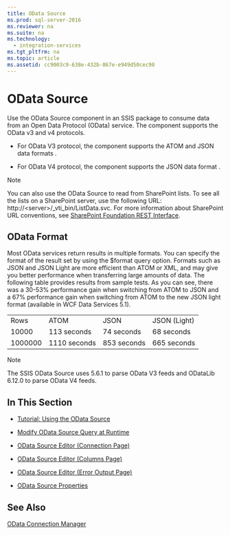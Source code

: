 ```yaml
---
title: OData Source
ms.prod: sql-server-2016
ms.reviewer: na
ms.suite: na
ms.technology: 
  - integration-services
ms.tgt_pltfrm: na
ms.topic: article
ms.assetid: cc9003c9-638e-432b-867e-e949d50cec90
---
```

# OData Source
  Use the OData Source component in an SSIS package to consume data from an Open Data Protocol \(OData\) service. The component supports the OData v3 and v4 protocols.  
  
-   For OData V3 protocol, the component supports the ATOM and JSON data formats .  
  
-   For OData V4 protocol, the component supports the JSON data format .  
  
> [!NOTE]  
>  You can also use the OData Source to read from SharePoint lists. To see all the lists on a SharePoint server, use the following URL: http:\/\/\<server\>\/\_vti\_bin\/ListData.svc. For more information about SharePoint URL conventions, see [SharePoint Foundation REST Interface](http://msdn.microsoft.com/library/ff521587.aspx).  
  
## OData Format  
 Most OData services return results in multiple formats. You can specify the format of the result set by using the $format query option. Formats such as JSON and JSON Light are more efficient than ATOM or XML, and may give you better performance when transferring large amounts of data. The following table provides results from sample tests. As you can see, there was a 30\-53% performance gain when switching from ATOM to JSON and a 67% performance gain when switching from ATOM to the new JSON light format \(available in WCF Data Services 5.1\).  
  
|||||  
|-|-|-|-|  
|Rows|ATOM|JSON|JSON \(Light\)|  
|10000|113 seconds|74 seconds|68 seconds|  
|1000000|1110 seconds|853 seconds|665 seconds|  
  
> [!NOTE]  
>  The SSIS OData Source uses 5.6.1 to parse OData V3 feeds and ODataLib 6.12.0 to parse OData V4 feeds.  
  
## In This Section  
  
-   [Tutorial: Using the OData Source](../Topic/Tutorial:%20Using%20the%20OData%20Source.md)  
  
-   [Modify OData Source Query at Runtime](../../Topics/TopicNameNotContainA/Modify-OData-Source-Query-at-Runtime.md)  
  
-   [OData Source Editor &#40;Connection Page&#41;](../../Topics/TopicNameNotContainA/OData-Source-Editor--Connection-Page-.md)  
  
-   [OData Source Editor &#40;Columns Page&#41;](../../Topics/TopicNameNotContainA/OData-Source-Editor--Columns-Page-.md)  
  
-   [OData Source Editor &#40;Error Output Page&#41;](../../Topics/TopicNameNotContainA/OData-Source-Editor--Error-Output-Page-.md)  
  
-   [OData Source Properties](../../Topics/TopicNameNotContainA/OData-Source-Properties.md)  
  
## See Also  
 [OData Connection Manager](../../Topics/TopicNameNotContainA/OData-Connection-Manager.md)  
  
  